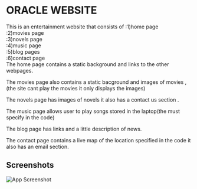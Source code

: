 
# ORACLE WEBSITE

This is an entertainment website that consists of 
:1)home page  
:2)movies page  
:3)novels page  
:4)music page  
:5)blog pages  
:6)contact page     
The home page contains a static background and links to the other webpages. 

The movies page also contains a static bacground and images of movies ,(the site cant play the movies it only displays the images) 

The novels page has images of novels it also has a contact us section . 

The music page  allows user to play songs stored in the laptop(the must specify in the code) 

The blog page has links and a little description of news. 

The contact page contains a live map of the location specified in the code it also has an email section.

## Screenshots

![App Screenshot](https://via.placeholder.com/468x300?text=App+Screenshot+Here)


